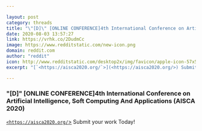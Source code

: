 ```yaml
---

layout: post
category: threads
title: "\"[D]\" [ONLINE CONFERENCE]4th International Conference on Artificial Intelligence, Soft Computing And Applications (AISCA 2020)"
date: 2020-08-03 13:57:27
link: https://vrhk.co/2DudmCc
image: https://www.redditstatic.com/new-icon.png
domain: reddit.com
author: "reddit"
icon: http://www.redditstatic.com/desktop2x/img/favicon/apple-icon-57x57.png
excerpt: "[`<https://aisca2020.org/`>](<https://aisca2020.org/>) Submit your work Today!"

---
```


### "[D]" [ONLINE CONFERENCE]4th International Conference on Artificial Intelligence, Soft Computing And Applications (AISCA 2020)

[`<https://aisca2020.org/`>](<https://aisca2020.org/>) Submit your work Today!